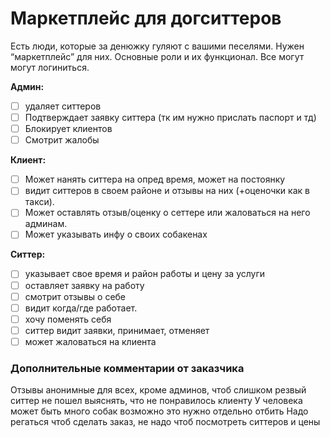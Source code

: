 # Маркетплейс для догситтеров

Есть люди, которые за денюжку гуляют с вашими песелями. Нужен “маркетплейс” для них.
Основные роли и их функционал.
Все могут могут логиниться.

**Админ:** 
- [ ] удаляет ситтеров 
- [ ] Подтверждает заявку ситтера (тк им нужно прислать паспорт и тд)
- [ ] Блокирует клиентов
- [ ] Смотрит жалобы

**Клиент:**
- [ ] Может нанять ситтера на опред время, может на постоянку
- [ ] видит ситтеров в своем районе и отзывы на них (+оценочки как в такси).
- [ ] Может оставлять отзыв/оценку о сеттере или жаловаться на него админам.
- [ ] Может указывать инфу о своих собакенах

**Ситтер:** 
- [ ] указывает свое время и район работы и цену за услуги
- [ ] оставляет заявку на работу
- [ ] смотрит отзывы о себе
- [ ] видит когда/где работает.
- [ ] хочу поменять себя
- [ ] ситтер видит заявки, принимает, отменяет
- [ ] может жаловаться на клиента

### Дополнительные комментарии от заказчика
Отзывы анонимные для всех, кроме админов, чтоб слишком резвый ситтер не пошел выяснять, что не понравилось клиенту
У человека может быть много собак возможно это нужно отдельно отбить
Надо регаться чтоб сделать заказ, не надо чтоб посмотреть ситтеров и цены

